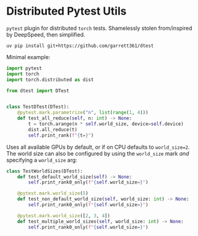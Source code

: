 # Distributed Pytest Utils

`pytest` plugin for distributed `torch` tests. Shamelessly stolen from/inspired by DeepSpeed, then
simplified.

```
uv pip install git+https://github.com/garrett361/dtest
```

Minimal example:

```python
import pytest
import torch
import torch.distributed as dist

from dtest import DTest


class TestDTest(DTest):
    @pytest.mark.parametrize("n", list(range(1, 4)))
    def test_all_reduce(self, n: int) -> None:
        t = torch.arange(n * self.world_size, device=self.device)
        dist.all_reduce(t)
        self.print_rank(f"{t=}")
```

Uses all available GPUs by default, or if on CPU defaults to `world_size=2`. The world size can also
be configured by using the `world_size` mark _and_ specifying a `world_size` arg:

```python
class TestWorldSizes(DTest):
    def test_default_world_size(self) -> None:
        self.print_rank0_only(f"{self.world_size=}")

    @pytest.mark.world_size(5)
    def test_non_default_world_size(self, world_size: int) -> None:
        self.print_rank0_only(f"{self.world_size=}")

    @pytest.mark.world_size([2, 3, 4])
    def test_multiple_world_sizes(self, world_size: int) -> None:
        self.print_rank0_only(f"{self.world_size=}")
```
